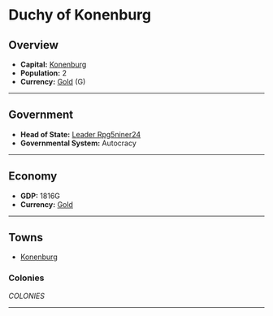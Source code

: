 # Duchy of Konenburg

## Overview

- **Capital:** [Konenburg](Konenburg)
- **Population:** 2
- **Currency:** [Gold](Gold) (G)

---

## Government

- **Head of State:** [Leader Rpg5niner24](Rpg5niner24)
- **Governmental System:** Autocracy

---

## Economy

- **GDP:** 1816G
- **Currency:** [Gold](Gold)

---

## Towns

- [Konenburg](Konenburg)

### Colonies

$COLONIES$

---
